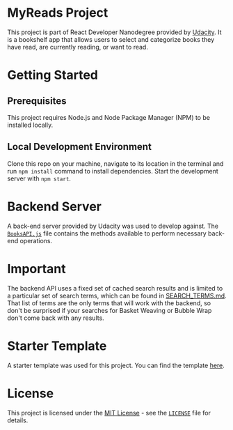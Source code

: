 # MyReads Project

This project is part of React Developer Nanodegree provided by [Udacity](https://www.udacity.com/). It is a bookshelf app that allows users to select and categorize books they have read, are currently reading, or want to read.

# Getting Started

## Prerequisites

This project requires Node.js and Node Package Manager (NPM) to be installed locally.

## Local Development Environment

Clone this repo on your machine, navigate to its location in the terminal and run `npm install` command to install dependencies. Start the development server with `npm start`.

# Backend Server

A back-end server provided by Udacity was used to develop against. The [`BooksAPI.js`](src/BooksAPI.js) file contains the methods available to perform necessary back-end operations.

# Important

The backend API uses a fixed set of cached search results and is limited to a particular set of search terms, which can be found in [SEARCH_TERMS.md](SEARCH_TERMS.md). That list of terms are the only terms that will work with the backend, so don't be surprised if your searches for Basket Weaving or Bubble Wrap don't come back with any results.

# Starter Template

A starter template was used for this project. You can find the template [here](https://github.com/udacity/reactnd-project-myreads-starter).

# License

This project is licensed under the [MIT License](https://opensource.org/licenses/MIT) - see the [`LICENSE`](./LICENSE) file for details.